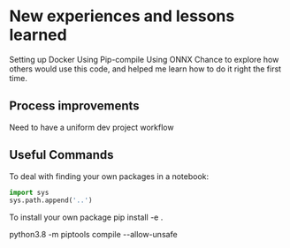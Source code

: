 # New experiences and lessons learned

Setting up Docker
Using Pip-compile
Using ONNX
Chance to explore how others would use this code, and helped me learn how to do it right the first time.

## Process improvements

Need to have a uniform dev project workflow

## Useful Commands

To deal with finding your own packages in a notebook:

~~~python
import sys
sys.path.append('..')
~~~

To install your own package
pip install -e .

python3.8 -m piptools compile --allow-unsafe
